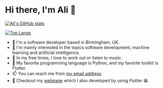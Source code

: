 # Hi there, I'm Ali 👋

[![Ali's GitHub stats](https://github-readme-stats.vercel.app/api?username=anuraghazra)](https://github.com/anuraghazra/github-readme-stats)

[![Top Langs](https://github-readme-stats.vercel.app/api/top-langs/?username=alicagatay)](https://github.com/anuraghazra/github-readme-stats)

- 🔭 I'm a software developer based in Birmingham, UK.
- 🌱 I'm mainly interested in the topics software development, machine learning and artificial intelligence.
- 👯 In my free times, I love to work out or listen to music.
- 🤔 My favorite programming language is Python, and my favorite toolkit is Flutter.
- 📫 You can reach me from [my email address](mailto:aliccagatay@gmail.com)
- 👀 Checkout my [webpage](https://alicagatay.github.io/#/) which I also developed by using Flutter 😁.
